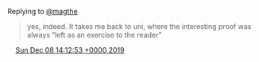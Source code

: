 Replying to [@magthe](https://twitter.com/magthe/status/1203678447249346561)

> yes, indeed\. It takes me back to uni, where the interesting proof was always “left as an exercise to the reader”

<img src="../../media/tweet.ico" width="12" /> [Sun Dec 08 14:12:53 +0000 2019](https://twitter.com/DromerDenker/status/1203678841375461376)